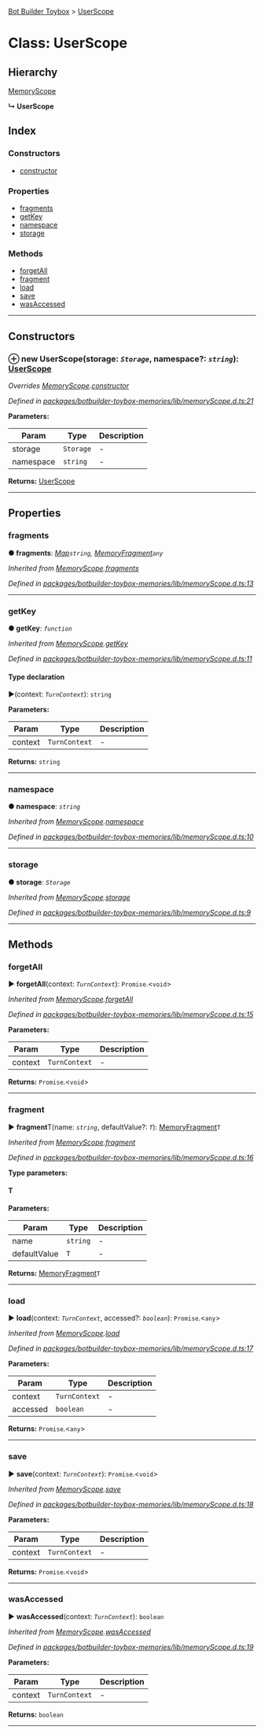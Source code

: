 [Bot Builder Toybox](../README.md) > [UserScope](../classes/botbuilder_toybox.userscope.md)



# Class: UserScope

## Hierarchy


 [MemoryScope](botbuilder_toybox.memoryscope.md)

**↳ UserScope**







## Index

### Constructors

* [constructor](botbuilder_toybox.userscope.md#constructor)


### Properties

* [fragments](botbuilder_toybox.userscope.md#fragments)
* [getKey](botbuilder_toybox.userscope.md#getkey)
* [namespace](botbuilder_toybox.userscope.md#namespace)
* [storage](botbuilder_toybox.userscope.md#storage)


### Methods

* [forgetAll](botbuilder_toybox.userscope.md#forgetall)
* [fragment](botbuilder_toybox.userscope.md#fragment)
* [load](botbuilder_toybox.userscope.md#load)
* [save](botbuilder_toybox.userscope.md#save)
* [wasAccessed](botbuilder_toybox.userscope.md#wasaccessed)



---
## Constructors
<a id="constructor"></a>


### ⊕ **new UserScope**(storage: *`Storage`*, namespace?: *`string`*): [UserScope](botbuilder_toybox.userscope.md)


*Overrides [MemoryScope](botbuilder_toybox.memoryscope.md).[constructor](botbuilder_toybox.memoryscope.md#constructor)*

*Defined in [packages/botbuilder-toybox-memories/lib/memoryScope.d.ts:21](https://github.com/Stevenic/botbuilder-toybox/blob/81fc6e8/packages/botbuilder-toybox-memories/lib/memoryScope.d.ts#L21)*



**Parameters:**

| Param | Type | Description |
| ------ | ------ | ------ |
| storage | `Storage`   |  - |
| namespace | `string`   |  - |





**Returns:** [UserScope](botbuilder_toybox.userscope.md)

---


## Properties
<a id="fragments"></a>

###  fragments

**●  fragments**:  *[Map]()`string`, [MemoryFragment](botbuilder_toybox.memoryfragment.md)`any`* 

*Inherited from [MemoryScope](botbuilder_toybox.memoryscope.md).[fragments](botbuilder_toybox.memoryscope.md#fragments)*

*Defined in [packages/botbuilder-toybox-memories/lib/memoryScope.d.ts:13](https://github.com/Stevenic/botbuilder-toybox/blob/81fc6e8/packages/botbuilder-toybox-memories/lib/memoryScope.d.ts#L13)*





___

<a id="getkey"></a>

###  getKey

**●  getKey**:  *`function`* 

*Inherited from [MemoryScope](botbuilder_toybox.memoryscope.md).[getKey](botbuilder_toybox.memoryscope.md#getkey)*

*Defined in [packages/botbuilder-toybox-memories/lib/memoryScope.d.ts:11](https://github.com/Stevenic/botbuilder-toybox/blob/81fc6e8/packages/botbuilder-toybox-memories/lib/memoryScope.d.ts#L11)*


#### Type declaration
►(context: *`TurnContext`*): `string`



**Parameters:**

| Param | Type | Description |
| ------ | ------ | ------ |
| context | `TurnContext`   |  - |





**Returns:** `string`






___

<a id="namespace"></a>

###  namespace

**●  namespace**:  *`string`* 

*Inherited from [MemoryScope](botbuilder_toybox.memoryscope.md).[namespace](botbuilder_toybox.memoryscope.md#namespace)*

*Defined in [packages/botbuilder-toybox-memories/lib/memoryScope.d.ts:10](https://github.com/Stevenic/botbuilder-toybox/blob/81fc6e8/packages/botbuilder-toybox-memories/lib/memoryScope.d.ts#L10)*





___

<a id="storage"></a>

###  storage

**●  storage**:  *`Storage`* 

*Inherited from [MemoryScope](botbuilder_toybox.memoryscope.md).[storage](botbuilder_toybox.memoryscope.md#storage)*

*Defined in [packages/botbuilder-toybox-memories/lib/memoryScope.d.ts:9](https://github.com/Stevenic/botbuilder-toybox/blob/81fc6e8/packages/botbuilder-toybox-memories/lib/memoryScope.d.ts#L9)*





___


## Methods
<a id="forgetall"></a>

###  forgetAll

► **forgetAll**(context: *`TurnContext`*): `Promise`.<`void`>



*Inherited from [MemoryScope](botbuilder_toybox.memoryscope.md).[forgetAll](botbuilder_toybox.memoryscope.md#forgetall)*

*Defined in [packages/botbuilder-toybox-memories/lib/memoryScope.d.ts:15](https://github.com/Stevenic/botbuilder-toybox/blob/81fc6e8/packages/botbuilder-toybox-memories/lib/memoryScope.d.ts#L15)*



**Parameters:**

| Param | Type | Description |
| ------ | ------ | ------ |
| context | `TurnContext`   |  - |





**Returns:** `Promise`.<`void`>





___

<a id="fragment"></a>

###  fragment

► **fragment**T(name: *`string`*, defaultValue?: *`T`*): [MemoryFragment](botbuilder_toybox.memoryfragment.md)`T`



*Inherited from [MemoryScope](botbuilder_toybox.memoryscope.md).[fragment](botbuilder_toybox.memoryscope.md#fragment)*

*Defined in [packages/botbuilder-toybox-memories/lib/memoryScope.d.ts:16](https://github.com/Stevenic/botbuilder-toybox/blob/81fc6e8/packages/botbuilder-toybox-memories/lib/memoryScope.d.ts#L16)*



**Type parameters:**

#### T 
**Parameters:**

| Param | Type | Description |
| ------ | ------ | ------ |
| name | `string`   |  - |
| defaultValue | `T`   |  - |





**Returns:** [MemoryFragment](botbuilder_toybox.memoryfragment.md)`T`





___

<a id="load"></a>

###  load

► **load**(context: *`TurnContext`*, accessed?: *`boolean`*): `Promise`.<`any`>



*Inherited from [MemoryScope](botbuilder_toybox.memoryscope.md).[load](botbuilder_toybox.memoryscope.md#load)*

*Defined in [packages/botbuilder-toybox-memories/lib/memoryScope.d.ts:17](https://github.com/Stevenic/botbuilder-toybox/blob/81fc6e8/packages/botbuilder-toybox-memories/lib/memoryScope.d.ts#L17)*



**Parameters:**

| Param | Type | Description |
| ------ | ------ | ------ |
| context | `TurnContext`   |  - |
| accessed | `boolean`   |  - |





**Returns:** `Promise`.<`any`>





___

<a id="save"></a>

###  save

► **save**(context: *`TurnContext`*): `Promise`.<`void`>



*Inherited from [MemoryScope](botbuilder_toybox.memoryscope.md).[save](botbuilder_toybox.memoryscope.md#save)*

*Defined in [packages/botbuilder-toybox-memories/lib/memoryScope.d.ts:18](https://github.com/Stevenic/botbuilder-toybox/blob/81fc6e8/packages/botbuilder-toybox-memories/lib/memoryScope.d.ts#L18)*



**Parameters:**

| Param | Type | Description |
| ------ | ------ | ------ |
| context | `TurnContext`   |  - |





**Returns:** `Promise`.<`void`>





___

<a id="wasaccessed"></a>

###  wasAccessed

► **wasAccessed**(context: *`TurnContext`*): `boolean`



*Inherited from [MemoryScope](botbuilder_toybox.memoryscope.md).[wasAccessed](botbuilder_toybox.memoryscope.md#wasaccessed)*

*Defined in [packages/botbuilder-toybox-memories/lib/memoryScope.d.ts:19](https://github.com/Stevenic/botbuilder-toybox/blob/81fc6e8/packages/botbuilder-toybox-memories/lib/memoryScope.d.ts#L19)*



**Parameters:**

| Param | Type | Description |
| ------ | ------ | ------ |
| context | `TurnContext`   |  - |





**Returns:** `boolean`





___


